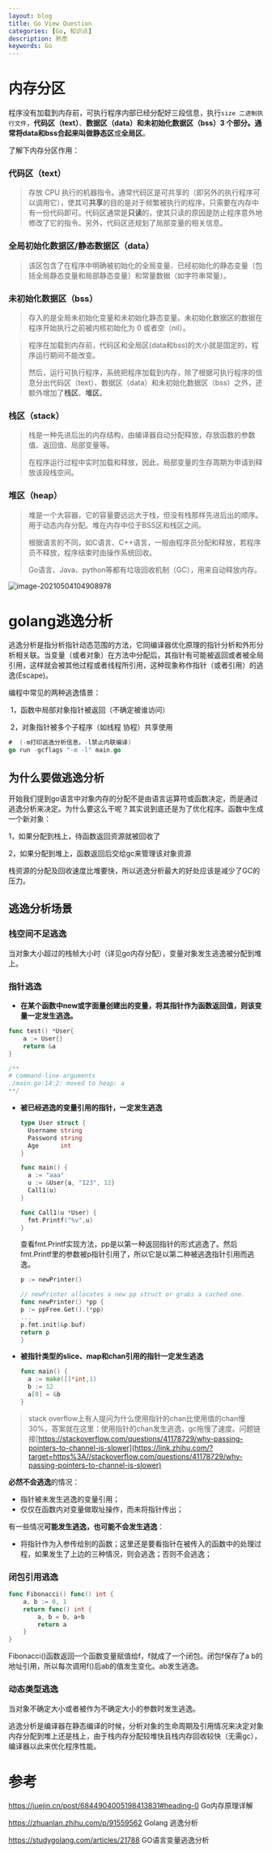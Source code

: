 ```yaml
---
layout: blog
title: Go View Question
categories: [Go, 知识点]
description: 熟悉
keywords: Go
---
```


# 内存分区

程序没有加载到内存前，可执行程序内部已经分配好三段信息，执行```size 二进制执行文件```，**代码区（text）**、**数据区（data）**和**未初始化数据区（bss）**3 个部分。通常将data和bss合起来叫做**静态区**或**全局区**。

了解下内存分区作用：

### 代码区（text）

> 存放 CPU 执行的机器指令。通常代码区是可共享的（即另外的执行程序可以调用它），使其可**共享**的目的是对于频繁被执行的程序，只需要在内存中有一份代码即可。代码区通常是**只读**的，使其只读的原因是防止程序意外地修改了它的指令。另外，代码区还规划了局部变量的相关信息。

###  全局初始化数据区/静态数据区（data）

> 该区包含了在程序中明确被初始化的全局变量、已经初始化的静态变量（包括全局静态变量和局部静态变量）和常量数据（如字符串常量）。

### 未初始化数据区（bss）

> 存入的是全局未初始化变量和未初始化静态变量。未初始化数据区的数据在程序开始执行之前被内核初始化为 0 或者空（nil）。

> 程序在加载到内存前，代码区和全局区(data和bss)的大小就是固定的，程序运行期间不能改变。
>
> 然后，运行可执行程序，系统把程序加载到内存，除了根据可执行程序的信息分出代码区（text）、数据区（data）和未初始化数据区（bss）之外，还额外增加了**栈区**、**堆区**。

### 栈区（stack）

> 栈是一种先进后出的内存结构，由编译器自动分配释放，存放函数的参数值、返回值、局部变量等。
>
> 在程序运行过程中实时加载和释放，因此，局部变量的生存周期为申请到释放该段栈空间。

### 堆区（heap）

> 堆是一个大容器，它的容量要远远大于栈，但没有栈那样先进后出的顺序。用于动态内存分配。堆在内存中位于BSS区和栈区之间。
>
> 根据语言的不同，如C语言、C++语言，一般由程序员分配和释放，若程序员不释放，程序结束时由操作系统回收。
>
> Go语言、Java、python等都有垃圾回收机制（GC），用来自动释放内存。

![image-20210504104908978](/Users/zhaoyu/Library/Application%20Support/typora-user-images/image-20210504104908978.png)



# golang逃逸分析

逃逸分析是指分析指针动态范围的方法，它同编译器优化原理的指针分析和外形分析相关联。当变量（或者对象）在方法中分配后，其指针有可能被返回或者被全局引用，这样就会被其他过程或者线程所引用，这种现象称作指针（或者引用）的逃逸(Escape)。

编程中常见的两种逃逸情景：

​    1，函数中局部对象指针被返回（不确定被谁访问）

​     2，对象指针被多个子程序（如线程 协程）共享使用

```go
#  (-m打印逃逸分析信息，-l禁止内联编译)
go run -gcflags "-m -l" main.go
```

## 为什么要做逃逸分析

​    开始我们提到go语言中对象内存的分配不是由语言运算符或函数决定，而是通过逃逸分析来决定。为什么要这么干呢？其实说到底还是为了优化程序。函数中生成一个新对象：

1，如果分配到栈上，待函数返回资源就被回收了

2，如果分配到堆上，函数返回后交给gc来管理该对象资源

栈资源的分配及回收速度比堆要快，所以逃逸分析最大的好处应该是减少了GC的压力。

## 逃逸分析场景

### 栈空间不足逃逸

当对象大小超过的栈帧大小时（详见go内存分配），变量对象发生逃逸被分配到堆上。

### 指针逃逸

- **在某个函数中new或字面量创建出的变量，将其指针作为函数返回值，则该变量一定发生逃逸。**

```go
func test() *User{
    a := User{}
    return &a
}

/**
# command-line-arguments
./main.go:14:2: moved to heap: a
**/
```

- **被已经逃逸的变量引用的指针，一定发生逃逸**

  ```go
  type User struct {
  	Username string
  	Password string
  	Age      int
  }
  
  func main() {
  	a := "aaa"
  	u := &User{a, "123", 12}
  	Call1(u)
  }
  
  func Call1(u *User) {
  	fmt.Printf("%v",u)
  }
  ```

  查看fmt.Printf实现方法，pp是以第一种返回指针的形式逃逸了。然后fmt.Printf里的参数被p指针引用了，所以它是以第二种被逃逸指针引用而逃逸。

  

  ```go
  p := newPrinter()
  
  // newPrinter allocates a new pp struct or grabs a cached one.
  func newPrinter() *pp {
  p := ppFree.Get().(*pp)
  ...
  p.fmt.init(&p.buf)
  return p
  }
  ```

- **被指针类型的slice、map和chan引用的指针一定发生逃逸**

  ```go
  func main() {
  	a := make([]*int,1)
  	b := 12
  	a[0] = &b
  }
  ```

> stack overflow上有人提问为什么使用指针的chan比使用值的chan慢30%，答案就在这里：使用指针的chan发生逃逸，gc拖慢了速度。问题链接[https://stackoverflow.com/questions/41178729/why-passing-pointers-to-channel-is-slower](https://link.zhihu.com/?target=https%3A//stackoverflow.com/questions/41178729/why-passing-pointers-to-channel-is-slower)

**必然不会逃逸**的情况：

- 指针被未发生逃逸的变量引用；
- 仅仅在函数内对变量做取址操作，而未将指针传出；

有一些情况**可能发生逃逸，也可能不会发生逃逸**：

- 将指针作为入参传给别的函数；这里还是要看指针在被传入的函数中的处理过程，如果发生了上边的三种情况，则会逃逸；否则不会逃逸；

### 闭包引用逃逸

```go
func Fibonacci() func() int {
	a, b := 0, 1
	return func() int {
		a, b = b, a+b
		return a
	}
}
```

Fibonacci()函数返回一个函数变量赋值给f，f就成了一个闭包。闭包f保存了a b的地址引用，所以每次调用f()后ab的值发生变化。ab发生逃逸。

### 动态类型逃逸

当对象不确定大小或者被作为不确定大小的参数时发生逃逸。



逃逸分析是编译器在静态编译的时候，分析对象的生命周期及引用情况来决定对象内存分配到堆上还是栈上，由于栈内存分配较堆快且栈内存回收较快（无需gc），编译器以此来优化程序性能。

# 参考

https://juejin.cn/post/6844904005198413831#heading-0 Go内存原理详解

https://zhuanlan.zhihu.com/p/91559562 Golang 逃逸分析

https://studygolang.com/articles/21788 GO语言变量逃逸分析

